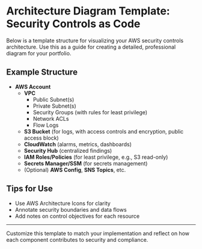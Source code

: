 # Architecture Diagram Template: Security Controls as Code

Below is a template structure for visualizing your AWS security controls architecture. Use this as a guide for creating a detailed, professional diagram for your portfolio.

## Example Structure

- **AWS Account**
  - **VPC**
    - Public Subnet(s)
    - Private Subnet(s)
    - Security Groups (with rules for least privilege)
    - Network ACLs
    - Flow Logs
  - **S3 Bucket** (for logs, with access controls and encryption, public access block)
  - **CloudWatch** (alarms, metrics, dashboards)
  - **Security Hub** (centralized findings)
  - **IAM Roles/Policies** (for least privilege, e.g., S3 read-only)
  - **Secrets Manager/SSM** (for secrets management)
  - (Optional) **AWS Config**, **SNS Topics**, etc.

## Tips for Use
- Use AWS Architecture Icons for clarity
- Annotate security boundaries and data flows
- Add notes on control objectives for each resource

---

Customize this template to match your implementation and reflect on how each component contributes to security and compliance.
